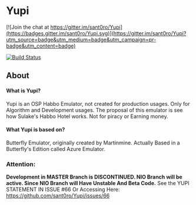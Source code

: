 # Yupi

[![Join the chat at https://gitter.im/sant0ro/Yupi](https://badges.gitter.im/sant0ro/Yupi.svg)](https://gitter.im/sant0ro/Yupi?utm_source=badge&utm_medium=badge&utm_campaign=pr-badge&utm_content=badge)

[![Build Status](https://travis-ci.org/sant0ro/Yupi.svg?branch=master)](https://travis-ci.org/sant0ro/Yupi)

## About

#### What is Yupi?
Yupi is an OSP Habbo Emulator, not created for production usages. Only for Algorithm and Development usages. The proposal of this emulator is see how Sulake's Habbo Hotel works. Not for piracy or Earning money.

#### What Yupi is based on?
Butterfly Emulator, originally created by Martinmine. Actually Based in a Butterfly's Edition called Azure Emulator.

### Attention:
<b>Development in MASTER Branch is DISCONTINUED. NIO Branch will be active. Since NIO Branch will Have Unstable And Beta Code.</b>
See the YUPI STATEMENT IN ISSUE #66 Or Accessing Here: https://github.com/sant0ro/Yupi/issues/66
